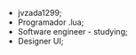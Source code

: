-  jvzada1299;
-  Programador .lua;
-  Software engineer - studying;
-  Designer UI;
<!---
Jvzada/Jvzada is a ✨ special ✨ repository because its `README.md` (this file) appears on your GitHub profile.
You can click the Preview link to take a look at your changes.
--->
